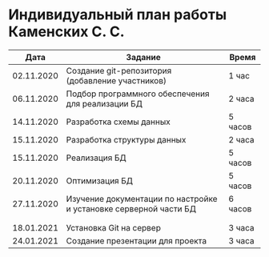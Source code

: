 # Индивидуальный план работы Каменских С. С.

| Дата           | Задание                                                            | Время     |
|----------------|--------------------------------------------------------------------|-----------|
| 02.11.2020     | Создание git-репозитория (добавление участников)                   | 1 час     |
| 06.11.2020     | Подбор программного обеспечения для реализации БД                  | 2 часа    |
| 14.11.2020     | Разработка схемы данных                                            | 5 часов   |
| 15.11.2020     | Разработка структуры данных                                        | 2 часа    |
| 15.11.2020     | Реализация БД                                                      | 5 часов   |
| 20.11.2020     | Оптимизация БД                                                     | 5 часов   |
| 27.11.2020     | Изучение документации по настройке и установке серверной части БД  | 6 часов   |
|     |   |    |
|     |   |    |
| 18.01.2021     | Установка Git на сервер                                            | 3 часа    |
| 24.01.2021     | Создание презентации для проекта                                   | 3 часа    |
